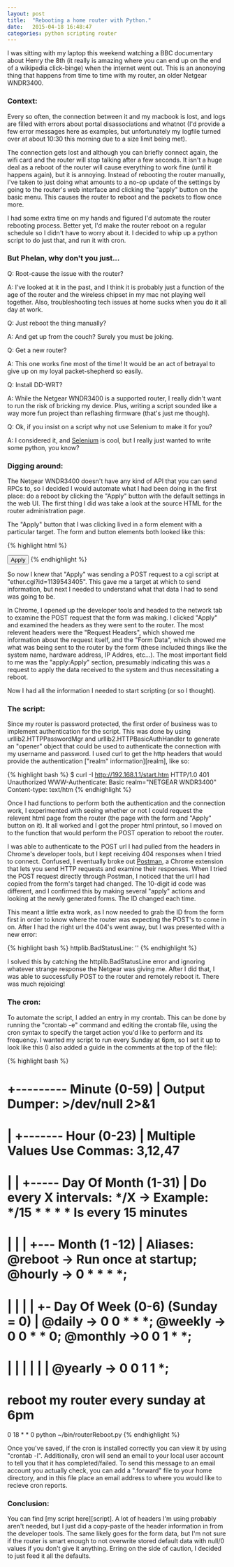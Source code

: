 ```yaml
---
layout: post
title:  "Rebooting a home router with Python."
date:   2015-04-18 16:48:47
categories: python scripting router
---
```

 I was sitting with my laptop this weekend watching a BBC documentary about Henry the 8th (it really is amazing where you can end up on the end of a wikipedia click-binge) when the internet went out. This is an anonoying thing that happens from time to time with my router, an older Netgear WNDR3400.


<h3> Context: </h3>

Every so often, the connection between it and my macbook is lost, and logs are filled with errors about portal disassociations and whatnot (I'd 
provide a few error messages here as examples, but unfortunately my logfile turned over at about 10:30 this morning due to a size limit being met).

The connection gets lost and although you can briefly connect again, the wifi card and the router will stop talking after a few seconds.
It isn't a huge deal as a reboot of the router will cause everything to work fine (until it happens again), but it is annoying. Instead of
rebooting the router manually, I've taken to just doing what amounts to a no-op update of the settings by going to the router's web interface and clicking the "apply" button on the basic menu. This causes the router to reboot and the packets to flow once more.

I had some extra time on my hands and figured I'd automate the router rebooting process. Better yet, I'd make the router reboot on a 
regular schedule so I didn't have to worry about it. I decided to whip up a python script to do just that, and run it with cron.

<h3>But Phelan, why don't you just...</h3>

Q: Root-cause the issue with the router?

A: I've looked at it in the past, and I think it is probably just a function of the age of the router and the wireless chipset in my mac not playing well together. Also, troubleshooting tech issues at home sucks when you do it all day at work.

Q: Just reboot the thing manually?

A: And get up from the couch? Surely you must be joking. 

Q: Get a new router?

A: This one works fine most of the time! It would be an act of betrayal to give up on my loyal packet-shepherd so easily. 

Q: Install DD-WRT?

A: While the Netgear WNDR3400 is a supported router, I really didn't want to run the risk of bricking my device. Plus, writing a script sounded
like a way more fun project than reflashing firmware (that's just me though).

Q: Ok, if you insist on a script why not use Selenium to make it for you? 

A: I considered it, and [Selenium][selenium] is cool, but I really just wanted to write some python, you know?

<h3>Digging around:</h3>

The Netgear WNDR3400 doesn't have any kind of API that you can send RPCs to, so I decided I would automate what I had been doing in the first place: do a reboot by clicking the "Apply" button with the default settings in the web UI. The first thing I did was take a look at the source HTML for the router administration page.

The "Apply" button that I was clicking lived in a form element with a particular target. The form and button elements both looked like this:

{% highlight html %}
<form name="formname" method="POST" action="ether.cgi?id=1139543405" target="_parent"> 
<input type="SUBMIT" name="apply" value=Apply onClick="return checkData()">
{% endhighlight %}

So now I knew that "Apply" was sending a POST request to a cgi script at "ether.cgi?id=1139543405". This gave me a target at which to send
information, but next I needed to understand what that data I had to send was going to be.

In Chrome, I opened up the developer tools and headed to the network tab to examine the POST request that the form was making. I clicked
"Apply" and examined the headers as they were sent to the router. The most relevent headers were the "Request Headers", which showed me information
about the request itself, and the "Form Data", which showed me what was being sent to the router by the form (these included things
like the system name, hardware address, IP Addres, etc...). The most important field to me was the "apply:Apply" section, presumably
indicating this was a request to apply the data received to the system and thus necessitating a reboot.

Now I had all the information I needed to start scripting (or so I thought).

<h3>The script:</h3>
Since my router is password protected, the first order of business was to implement authentication for the script. This was done by using 
urllib2.HTTPPasswordMgr and urllib2.HTTPBasicAuthHandler to generate an "opener" object that could be used to authenticate the connection
with my username and password. I used curl to get the http headers that would provide the authentication ["realm" information][realm], like so:

{% highlight bash %}
$ curl -I http://192.168.1.1/start.htm
HTTP/1.0 401 Unauthorized
WWW-Authenticate: Basic realm="NETGEAR WNDR3400"
Content-type: text/htm
{% endhighlight %}

Once I had functions to perform both the authentication and the connection work, I experimented with seeing whether or not I could request the
relevent html page from the router (the page with the form and "Apply" button on it). It all worked and I got the proper html printout, so I moved on to the function that would perform the POST operation to reboot the router.

I was able to authenticate to the POST url I had pulled from the headers in Chrome's developer tools, but I kept receiving 404 responses when I
tried to connect. Confused, I eventually broke out [Postman][postman], a Chrome extension that lets you send HTTP requests and examine their
responses. When I tried the POST request directly through Postman, I noticed that the url I had copied from the form's
target had changed. The 10-digit id code was different, and I confirmed this by making several "apply" actions and looking at the newly 
generated forms. The ID changed each time. 

This meant a little extra work, as I now needed to grab the ID from the form first in order to know where the router was expecting the POST's
to come in on. After I had the right url the 404's went away, but I was presented with a new error: 

{% highlight bash %}
httplib.BadStatusLine: ''
{% endhighlight %}

I solved this by catching the httplib.BadStatusLine error and ignoring whatever strange response the Netgear was giving me. After I did that, I was
able to successfully POST to the router and remotely reboot it. There was much rejoicing!

<h3>The cron:</h3>
To automate the script, I added an entry in my crontab. This can be done by running the "crontab -e" command and editing the crontab file, using the cron syntax to specify the target action you'd like to perform and its frequency. I wanted my script to run every Sunday at 6pm, so I set
it up to look like this (I also added a guide in the comments at the top of the file): 

{% highlight bash %}
# +--------- Minute (0-59)                    | Output Dumper: >/dev/null 2>&1
# | +------- Hour (0-23)                      | Multiple Values Use Commas: 3,12,47
# | | +----- Day Of Month (1-31)              | Do every X intervals: */X  -> Example: */15 * * * *  Is every 15 minutes
# | | | +--- Month (1 -12)                    | Aliases: @reboot -> Run once at startup; @hourly -> 0 * * * *;
# | | | | +- Day Of Week (0-6) (Sunday = 0)   | @daily -> 0 0 * * *; @weekly -> 0 0 * * 0; @monthly ->0 0 1 * *;
# | | | | |                                   | @yearly -> 0 0 1 1 *;

# reboot my router every sunday at 6pm
0 18 * * 0 python ~/bin/routerReboot.py
{% endhighlight %}

Once you've saved, if the cron is installed correctly you can view it by using "crontab -l". Additionally, cron will send an email to your local user account to tell you that it has completed/failed. To send this message to an email account you actually check, you can add a ".forward" file to your home directory, and in this file place an email address to where you would like to recieve cron reports.

<h3>Conclusion:</h3>
You can find [my script here][script]. A lot of headers I'm using probably aren't needed, but I just did a copy-paste of the header information in from the developer tools. The same likely goes for the form data, but I'm not sure if the router is smart enough to not overwrite stored default data with null/0 values if you don't give it anything. Erring on the side of caution, I decided to just feed it all the defaults. 


[selenium]: http://www.seleniumhq.org/
[realm]:    http://tools.ietf.org/html/rfc2617#page-3
[postman]:  https://chrome.google.com/webstore/detail/postman-rest-client/fdmmgilgnpjigdojojpjoooidkmcomcm?hl=en
[script]:   https://github.com/the-hobbes/router_reboot/blob/master/routerReboot.py
